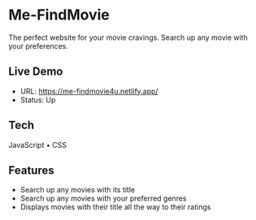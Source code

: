 # Me-FindMovie
The perfect website for your movie cravings. Search up any movie with your preferences.

## Live Demo
- URL: https://me-findmovie4u.netlify.app/
- Status: Up

## Tech
JavaScript • CSS

## Features
- Search up any movies with its title
- Search up any movies with your preferred genres
- Displays movies with their title all the way to their ratings
